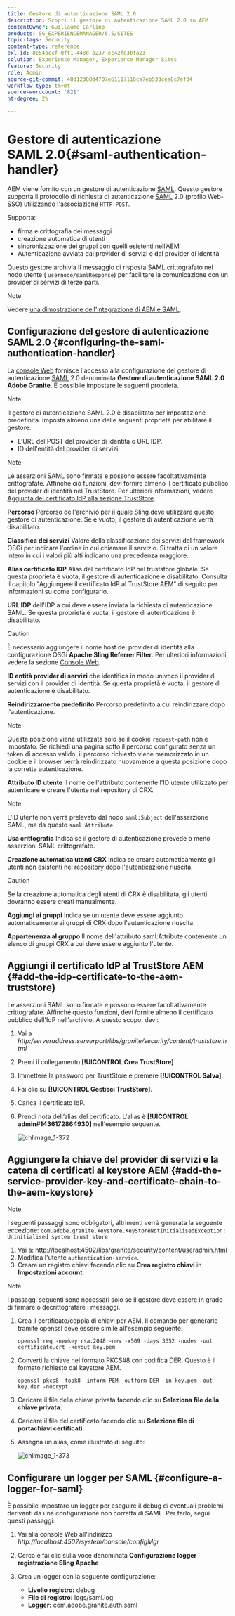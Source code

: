 ```yaml
---
title: Gestore di autenticazione SAML 2.0
description: Scopri il gestore di autenticazione SAML 2.0 in AEM.
contentOwner: Guillaume Carlino
products: SG_EXPERIENCEMANAGER/6.5/SITES
topic-tags: Security
content-type: reference
exl-id: 8e54bccf-0ff1-448d-a237-ec42fd3bfa23
solution: Experience Manager, Experience Manager Sites
feature: Security
role: Admin
source-git-commit: 48d12388d4707e61117116ca7eb533cea8c7ef34
workflow-type: tm+mt
source-wordcount: '821'
ht-degree: 2%

---
```


# Gestore di autenticazione SAML 2.0{#saml-authentication-handler}

AEM viene fornito con un gestore di autenticazione [SAML](https://saml.xml.org/saml-specifications). Questo gestore supporta il protocollo di richiesta di autenticazione [SAML](https://saml.xml.org/saml-specifications) 2.0 (profilo Web-SSO) utilizzando l&#39;associazione `HTTP POST`.

Supporta:

* firma e crittografia dei messaggi
* creazione automatica di utenti
* sincronizzazione dei gruppi con quelli esistenti nell’AEM
* Autenticazione avviata dal provider di servizi e dal provider di identità

Questo gestore archivia il messaggio di risposta SAML crittografato nel nodo utente ( `usernode/samlResponse`) per facilitare la comunicazione con un provider di servizi di terze parti.

>[!NOTE]
>
>Vedere [una dimostrazione dell&#39;integrazione di AEM e SAML](https://experienceleague.adobe.com/docs/experience-cloud-kcs/kbarticles/KA-17481.html).

## Configurazione del gestore di autenticazione SAML 2.0 {#configuring-the-saml-authentication-handler}

La [console Web](/help/sites-deploying/configuring-osgi.md) fornisce l&#39;accesso alla configurazione del gestore di autenticazione [SAML](https://saml.xml.org/saml-specifications) 2.0 denominata **Gestore di autenticazione SAML 2.0 Adobe Granite**. È possibile impostare le seguenti proprietà.

>[!NOTE]
>
>Il gestore di autenticazione SAML 2.0 è disabilitato per impostazione predefinita. Imposta almeno una delle seguenti proprietà per abilitare il gestore:
>
>* L’URL del POST del provider di identità o URL IDP.
>* ID dell&#39;entità del provider di servizi.
>

>[!NOTE]
>
>Le asserzioni SAML sono firmate e possono essere facoltativamente crittografate. Affinché ciò funzioni, devi fornire almeno il certificato pubblico del provider di identità nel TrustStore. Per ulteriori informazioni, vedere [Aggiunta del certificato IdP alla sezione TrustStore](/help/sites-administering/saml-2-0-authenticationhandler.md#add-the-idp-certificate-to-the-aem-truststore).

**Percorso** Percorso dell&#39;archivio per il quale Sling deve utilizzare questo gestore di autenticazione. Se è vuoto, il gestore di autenticazione verrà disabilitato.

**Classifica dei servizi** Valore della classificazione dei servizi del framework OSGi per indicare l&#39;ordine in cui chiamare il servizio. Si tratta di un valore intero in cui i valori più alti indicano una precedenza maggiore.

**Alias certificato IDP** Alias del certificato IdP nel truststore globale. Se questa proprietà è vuota, il gestore di autenticazione è disabilitato. Consulta il capitolo &quot;Aggiungere il certificato IdP al TrustStore AEM&quot; di seguito per informazioni su come configurarlo.

**URL IDP** dell&#39;IDP a cui deve essere inviata la richiesta di autenticazione SAML. Se questa proprietà è vuota, il gestore di autenticazione è disabilitato.

>[!CAUTION]
>
>È necessario aggiungere il nome host del provider di identità alla configurazione OSGi **Apache Sling Referrer Filter**. Per ulteriori informazioni, vedere la sezione [Console Web](/help/sites-deploying/configuring-osgi.md).

**ID entità provider di servizi** che identifica in modo univoco il provider di servizi con il provider di identità. Se questa proprietà è vuota, il gestore di autenticazione è disabilitato.

**Reindirizzamento predefinito** Percorso predefinito a cui reindirizzare dopo l&#39;autenticazione.

>[!NOTE]
>
>Questa posizione viene utilizzata solo se il cookie `request-path` non è impostato. Se richiedi una pagina sotto il percorso configurato senza un token di accesso valido, il percorso richiesto viene memorizzato in un cookie
>e il browser verrà reindirizzato nuovamente a questa posizione dopo la corretta autenticazione.

**Attributo ID utente** Il nome dell&#39;attributo contenente l&#39;ID utente utilizzato per autenticare e creare l&#39;utente nel repository di CRX.

>[!NOTE]
>
>L&#39;ID utente non verrà prelevato dal nodo `saml:Subject` dell&#39;asserzione SAML, ma da questo `saml:Attribute`.

**Usa crittografia** Indica se il gestore di autenticazione prevede o meno asserzioni SAML crittografate.

**Creazione automatica utenti CRX** Indica se creare automaticamente gli utenti non esistenti nel repository dopo l&#39;autenticazione riuscita.

>[!CAUTION]
>
>Se la creazione automatica degli utenti di CRX è disabilitata, gli utenti dovranno essere creati manualmente.

**Aggiungi ai gruppi** Indica se un utente deve essere aggiunto automaticamente ai gruppi di CRX dopo l&#39;autenticazione riuscita.

**Appartenenza al gruppo** Il nome dell&#39;attributo saml:Attribute contenente un elenco di gruppi CRX a cui deve essere aggiunto l&#39;utente.

## Aggiungi il certificato IdP al TrustStore AEM {#add-the-idp-certificate-to-the-aem-truststore}

Le asserzioni SAML sono firmate e possono essere facoltativamente crittografate. Affinché questo funzioni, devi fornire almeno il certificato pubblico dell&#39;IdP nell&#39;archivio. A questo scopo, devi:

1. Vai a *http:/serveraddress:serverport/libs/granite/security/content/truststore.html*
1. Premi il collegamento **[!UICONTROL Crea TrustStore]**
1. Immettere la password per TrustStore e premere **[!UICONTROL Salva]**.
1. Fai clic su **[!UICONTROL Gestisci TrustStore]**.
1. Carica il certificato IdP.
1. Prendi nota dell’alias del certificato. L&#39;alias è **[!UICONTROL admin#1436172864930]** nell&#39;esempio seguente.

   ![chlimage_1-372](assets/chlimage_1-372.png)

## Aggiungere la chiave del provider di servizi e la catena di certificati al keystore AEM {#add-the-service-provider-key-and-certificate-chain-to-the-aem-keystore}

>[!NOTE]
>
>I seguenti passaggi sono obbligatori, altrimenti verrà generata la seguente eccezione: `com.adobe.granite.keystore.KeyStoreNotInitialisedException: Uninitialised system trust store`

1. Vai a: [http://localhost:4502/libs/granite/security/content/useradmin.html](http://localhost:4502/libs/granite/security/content/useradmin.html)
1. Modifica l&#39;utente `authentication-service`.
1. Creare un registro chiavi facendo clic su **Crea registro chiavi** in **Impostazioni account**.

>[!NOTE]
>
>I passaggi seguenti sono necessari solo se il gestore deve essere in grado di firmare o decrittografare i messaggi.

1. Crea il certificato/coppia di chiavi per AEM. Il comando per generarlo tramite openssl deve essere simile all&#39;esempio seguente:

   `openssl req -newkey rsa:2048 -new -x509 -days 3652 -nodes -out certificate.crt -keyout key.pem`

1. Converti la chiave nel formato PKCS#8 con codifica DER. Questo è il formato richiesto dal keystore AEM.

   `openssl pkcs8 -topk8 -inform PEM -outform DER -in key.pem -out key.der -nocrypt`

1. Caricare il file della chiave privata facendo clic su **Seleziona file della chiave privata**.
1. Caricare il file del certificato facendo clic su **Seleziona file di portachiavi certificati**.
1. Assegna un alias, come illustrato di seguito:

   ![chlimage_1-373](assets/chlimage_1-373.png)

## Configurare un logger per SAML {#configure-a-logger-for-saml}

È possibile impostare un logger per eseguire il debug di eventuali problemi derivanti da una configurazione non corretta di SAML. Per farlo, segui questi passaggi:

1. Vai alla console Web all&#39;indirizzo *http://localhost:4502/system/console/configMgr*
1. Cerca e fai clic sulla voce denominata **Configurazione logger registrazione Sling Apache**
1. Crea un logger con la seguente configurazione:

   * **Livello registro:** debug
   * **File di registro:** logs/saml.log
   * **Logger:** com.adobe.granite.auth.saml
